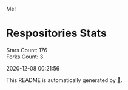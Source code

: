 Me!

# Respositories Stats
Stars Count: 176  
Forks Count: 3

2020-12-08 00:21:56  

This README is automatically generated by [🐰](https://github.com/rnitta/rnitta).
